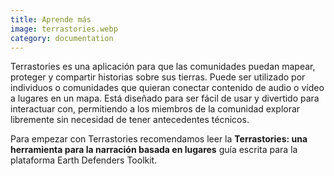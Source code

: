```yaml
---
title: Aprende más
image: terrastories.webp
category: documentation
---
```


Terrastories es una aplicación para que las comunidades puedan mapear, proteger y compartir historias sobre sus tierras. Puede ser utilizado por individuos o comunidades que quieran conectar contenido de audio o vídeo a lugares en un mapa. Está diseñado para ser fácil de usar y divertido para interactuar con, permitiendo a los miembros de la comunidad explorar libremente sin necesidad de tener antecedentes técnicos.

Para empezar con Terrastories recomendamos leer la **Terrastories: una herramienta para la narración basada en lugares** guía escrita para la plataforma Earth Defenders Toolkit.

<app-button localurl=":8086/all/https://www.earthdefenderstoolkit.com/kit-de-herramientas/terrastories-una-herramienta-para-la-narracion-basada-en-lugares/?lang=es" text="Lea el guía"></app-button>
